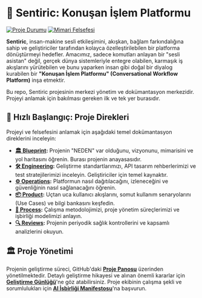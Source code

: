 # 🤖 Sentiric: Konuşan İşlem Platformu

[![Proje Durumu](https://img.shields.io/badge/Status-Kurulu%C5%9F%20A%C5%9Famas%C4%B1nda-blueviolet)](docs/blueprint/Roadmap.md)
[![Mimari Felsefesi](https://img.shields.io/badge/Architecture-Tak%E2%80%93%C3%87%C4%B1kar%20Lego%20Seti-informational)](docs/blueprint/Architecture-Overview.md)

**Sentiric**, insan-makine sesli etkileşimini, akışkan, bağlam farkındalığına sahip ve geliştiriciler tarafından kolayca özelleştirilebilen bir platforma dönüştürmeyi hedefler. Amacımız, sadece komutları anlayan bir "sesli asistan" değil, gerçek dünya sistemleriyle entegre olabilen, karmaşık iş akışlarını yürütebilen ve bunu yaparken insan gibi doğal bir diyalog kurabilen bir **"Konuşan İşlem Platformu" (Conversational Workflow Platform)** inşa etmektir.

Bu repo, Sentiric projesinin merkezi yönetim ve dokümantasyon merkezidir. Projeyi anlamak için bakılması gereken ilk ve tek yer burasıdır.

## 🚀 Hızlı Başlangıç: Proje Direkleri

Projeyi ve felsefesini anlamak için aşağıdaki temel dokümantasyon direklerini inceleyin:

- **[🏛️ Blueprint](./docs/blueprint/):** Projenin "NEDEN" var olduğunu, vizyonunu, mimarisini ve yol haritasını öğrenin. Burası projenin anayasasıdır.
- **[🛠️ Engineering](./docs/engineering/):** Geliştirme standartlarımızı, API tasarım rehberlerimizi ve test stratejilerimizi inceleyin. Geliştiriciler için temel kaynaktır.
- **[⚙️ Operations](./docs/operations/):** Platformun nasıl dağıtılacağını, izleneceğini ve güvenliğinin nasıl sağlanacağını öğrenin.
- **[📦 Product](./docs/product/):** Uçtan uca kullanıcı akışlarını, somut kullanım senaryolarını (Use Cases) ve bilgi bankasını keşfedin.
- **[🤝 Process](./docs/process/):** Çalışma metodolojimizi, proje yönetim süreçlerimizi ve işbirliği modelimizi anlayın.
- **[🔍 Reviews](./docs/reviews/):** Projenin periyodik sağlık kontrollerini ve kapsamlı analizlerini okuyun.

## 🏛️ Proje Yönetimi

Projenin geliştirme süreci, GitHub'daki **[Proje Panosu](./docs/process/Project-Board-Kanban.md)** üzerinden yönetilmektedir. Detaylı geliştirme hikayesi ve alınan önemli kararlar için **[Geliştirme Günlüğü](./docs/process/Development-Log.md)**'ne göz atabilirsiniz. Proje ekibinin çalışma şekli ve sorumlulukları için **[AI İşbirliği Manifestosu](./docs/process/AI-Collaboration-Guide.md)**'na başvurun.